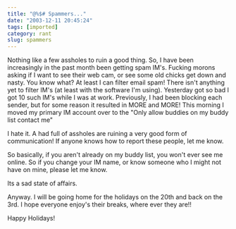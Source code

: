 ```yaml
---
title: "@%$# Spammers..."
date: "2003-12-11 20:45:24"
tags: [imported]
category: rant
slug: spammers
---
```


Nothing like a few assholes to ruin a good thing. So, I have been increasingly in the past month been getting spam IM's. Fucking morons asking if I want to see their web cam, or see some old chicks get down and nasty. You know what? At least I can filter email spam! There isn't anything yet to filter IM's (at least with the software I'm using). Yesterday got so bad I got 10 such IM's while I was at work. Previously, I had been blocking each sender, but for some reason it resulted in MORE and MORE! This morning I moved my primary IM account over to the "Only allow buddies on my buddy list contact me"

I hate it. A had full of assholes are ruining a very good form of communication! If anyone knows how to report these people, let me know.

So basically, if you aren't already on my buddy list, you won't ever see me online. So if you change your IM name, or know someone who I might not have on mine, please let me know.

Its a sad state of affairs.

Anyway. I will be going home for the holidays on the 20th and back on the 3rd. I hope everyone enjoy's their breaks, where ever they are!!

Happy Holidays!
